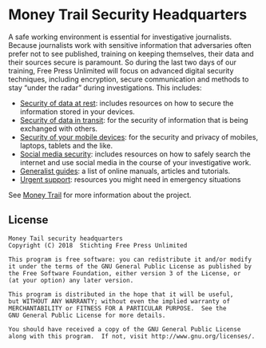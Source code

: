 # Money Trail Security Headquarters

A safe working environment is essential for investigative journalists. Because journalists work with sensitive information that adversaries often prefer not to see published, training on keeping themselves, their data and their sources secure is paramount. So during the last two days of our training, Free Press Unlimited will focus on advanced digital security techniques, including encryption, secure communication and methods to stay “under the radar” during investigations. This includes:

- [Security of data at rest](https://security.money-trail.org/data-at-rest): includes resources on how to secure the information stored in your devices.
- [Security of data in transit](https://security.money-trail.org/data-in-transit): for the security of information that is being exchanged with others.
- [Security of your mobile devices](https://security.money-trail.org/mobile-devices): for the security and privacy of mobiles, laptops, tablets and the like.
- [Social media security](https://security.money-trail.org/social-media): includes resources on how to safely search the internet and use social media in the course of your investigative work.
- [Generalist guides](https://security.money-trail.org/guides): a list of online manuals, articles and tutorials.
- [Urgent support](https://security.money-trail.org/emergency-support): resources you might need in emergency situations

See [Money Trail](https://www.money-trail.org) for more information about the project.

## License

    Money Tail security headquarters
    Copyright (C) 2018  Stichting Free Press Unlimited

    This program is free software: you can redistribute it and/or modify
    it under the terms of the GNU General Public License as published by
    the Free Software Foundation, either version 3 of the License, or
    (at your option) any later version.

    This program is distributed in the hope that it will be useful,
    but WITHOUT ANY WARRANTY; without even the implied warranty of
    MERCHANTABILITY or FITNESS FOR A PARTICULAR PURPOSE.  See the
    GNU General Public License for more details.

    You should have received a copy of the GNU General Public License
    along with this program.  If not, visit http://www.gnu.org/licenses/.
